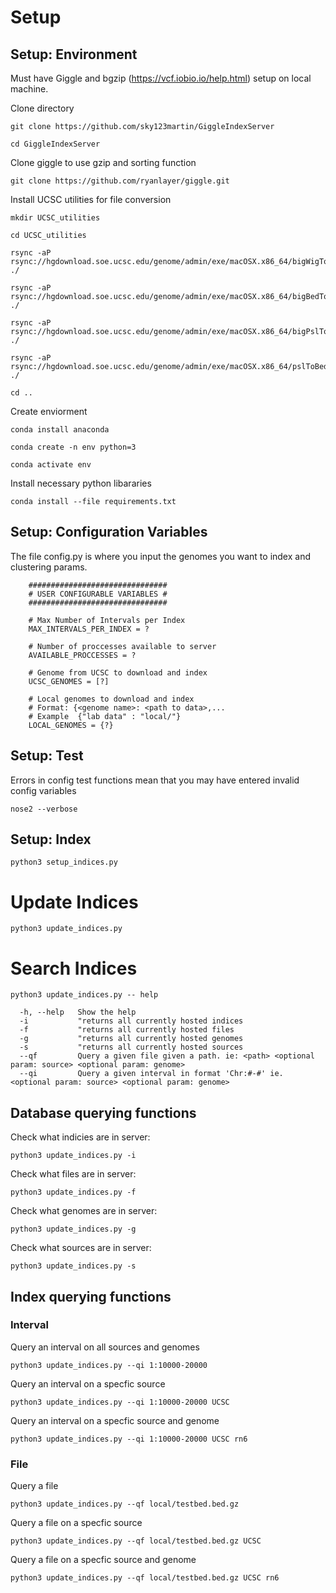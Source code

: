 # Setup
## Setup: Environment

Must have Giggle and bgzip (https://vcf.iobio.io/help.html) setup on local machine.

Clone directory
```
git clone https://github.com/sky123martin/GiggleIndexServer

cd GiggleIndexServer
```
Clone giggle to use gzip and sorting function
```
git clone https://github.com/ryanlayer/giggle.git
```
Install UCSC utilities for file conversion
```
mkdir UCSC_utilities

cd UCSC_utilities

rsync -aP rsync://hgdownload.soe.ucsc.edu/genome/admin/exe/macOSX.x86_64/bigWigToBedGraph ./

rsync -aP rsync://hgdownload.soe.ucsc.edu/genome/admin/exe/macOSX.x86_64/bigBedToBed ./

rsync -aP rsync://hgdownload.soe.ucsc.edu/genome/admin/exe/macOSX.x86_64/bigPslToPsl ./

rsync -aP rsync://hgdownload.soe.ucsc.edu/genome/admin/exe/macOSX.x86_64/pslToBed ./

cd ..
```
Create enviorment
```
conda install anaconda

conda create -n env python=3

conda activate env
```

Install necessary python libararies
```
conda install --file requirements.txt
```
## Setup: Configuration Variables
The file config.py is where you input the genomes you want to index and clustering params.
```
    ###############################
    # USER CONFIGURABLE VARIABLES #
    ###############################

    # Max Number of Intervals per Index
    MAX_INTERVALS_PER_INDEX = ?

    # Number of proccesses available to server
    AVAILABLE_PROCCESSES = ?

    # Genome from UCSC to download and index
    UCSC_GENOMES = [?]

    # Local genomes to download and index 
    # Format: {<genome name>: <path to data>,...
    # Example  {"lab data" : "local/"}
    LOCAL_GENOMES = {?}
```

## Setup: Test
Errors in config test functions mean that you may have entered invalid config variables 
```
nose2 --verbose
```

## Setup: Index
```
python3 setup_indices.py
```

# Update Indices
```
python3 update_indices.py
```

# Search Indices

```
python3 update_indices.py -- help

  -h, --help   Show the help
  -i           "returns all currently hosted indices
  -f           "returns all currently hosted files
  -g           "returns all currently hosted genomes
  -s           "returns all currently hosted sources
  --qf         Query a given file given a path. ie: <path> <optional param: source> <optional param: genome>
  --qi         Query a given interval in format 'Chr:#-#' ie. <optional param: source> <optional param: genome>
```

## Database querying functions
Check what indicies are in server:
```
python3 update_indices.py -i
```
Check what files are in server:
```
python3 update_indices.py -f
```
Check what genomes are in server:
```
python3 update_indices.py -g
```
Check what sources are in server:
```
python3 update_indices.py -s
```
## Index querying functions
### Interval
Query an interval on all sources and genomes
```
python3 update_indices.py --qi 1:10000-20000
```

Query an interval on a specfic source
```
python3 update_indices.py --qi 1:10000-20000 UCSC
```

Query an interval on a specfic source and genome
```
python3 update_indices.py --qi 1:10000-20000 UCSC rn6
```
### File
Query a file
```
python3 update_indices.py --qf local/testbed.bed.gz
```

Query a file on a specfic source
```
python3 update_indices.py --qf local/testbed.bed.gz UCSC
```

Query a file on a specfic source and genome
```
python3 update_indices.py --qf local/testbed.bed.gz UCSC rn6
```



